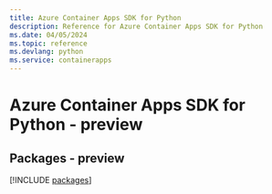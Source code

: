 ```yaml
---
title: Azure Container Apps SDK for Python
description: Reference for Azure Container Apps SDK for Python
ms.date: 04/05/2024
ms.topic: reference
ms.devlang: python
ms.service: containerapps
---
```

# Azure Container Apps SDK for Python - preview
## Packages - preview
[!INCLUDE [packages](container-apps-index.md)]